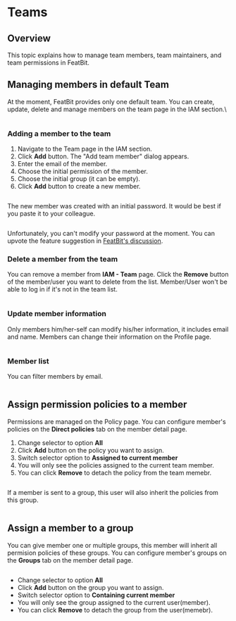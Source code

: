 # Teams

## Overview

This topic explains how to manage team members, team maintainers, and team permissions in FeatBit.

## **Managing members in default Team**

At the moment, FeatBit provides only one default team. You can create, update, delete and manage members on the team page in the IAM section.\


<figure><img src="../.gitbook/assets/image (161).png" alt=""><figcaption></figcaption></figure>

### Adding a member to the team

1. Navigate to the Team page in the IAM section.
2. Click **Add** button. The "Add team member" dialog appears.
3. Enter the email of the member.
4. Choose the initial permission of the member.
5. Choose the initial group (it can be empty).
6. Click **Add** button to create a new member.

<figure><img src="../.gitbook/assets/image (132).png" alt=""><figcaption></figcaption></figure>

The new member was created with an initial password. It would be best if you paste it to your colleague.

<figure><img src="../.gitbook/assets/image (125).png" alt=""><figcaption></figcaption></figure>

Unfortunately, you can't modify your password at the moment. You can upvote the feature suggestion in [FeatBit's discussion](https://github.com/featbit/featbit/discussions/106).

### Delete a member from the team

You can remove a member from **IAM - Team** page. Click the **Remove** button of the member/user you want to delete from the list. Member/User won't be able to log in if it's not in the team list.

<figure><img src="../.gitbook/assets/image (70).png" alt=""><figcaption></figcaption></figure>

### Update member information

Only members him/her-self can modify his/her information, it includes email and name. Members can change their information on the Profile page.

<figure><img src="../.gitbook/assets/image (268).png" alt=""><figcaption></figcaption></figure>

### Member list

You can filter members by email.

<figure><img src="../.gitbook/assets/image (97).png" alt=""><figcaption></figcaption></figure>

## Assign permission policies to a member

Permissions are managed on the Policy page. You can configure member's policies on the **Direct policies** tab on the member detail page.

1. Change selector to option **All**
2. Click **Add** button on the policy you want to assign.
3. Switch selector option to **Assigned to current member**
4. You will only see the policies assigned to the current team member.
5. You can click **Remove** to detach the policy from the team memebr.

<figure><img src="../.gitbook/assets/image (217).png" alt=""><figcaption></figcaption></figure>

If a member is sent to a group, this user will also inherit the policies from this group.

<figure><img src="../.gitbook/assets/image (79).png" alt=""><figcaption></figcaption></figure>

## Assign a member to a group

You can give member one or multiple groups, this member will inherit all permision policies of these groups. You can configure member's groups on the **Groups** tab on the member detail page.

<figure><img src="../.gitbook/assets/image (6).png" alt=""><figcaption></figcaption></figure>

* Change selector to option **All**
* Click **Add** button on the group you want to assign.
* Switch selector option to **Containing current member**
* You will only see the group assigned to the current user(member).
* You can click **Remove** to detach the group from the user(memebr).

<figure><img src="../.gitbook/assets/image (254).png" alt=""><figcaption></figcaption></figure>

